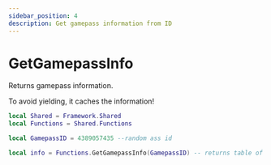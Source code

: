 ```yaml
---
sidebar_position: 4
description: Get gamepass information from ID
---
```


# GetGamepassInfo
Returns gamepass information.

To avoid yielding, it caches the information!

```lua
local Shared = Framework.Shared
local Functions = Shared.Functions

local GamepassID = 4389057435 --random ass id

local info = Functions.GetGamepassInfo(GamepassID) -- returns table of info
```